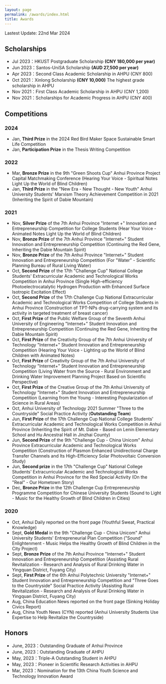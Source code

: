 ```yaml
---
layout: page
permalink: /awards/index.html
title: Awards
---
```


Lastest Update: 22nd Mar 2024

## Scholarships

- Jul 2023：HKUST Postgraduate Scholarship **(CNY 180,000  per year)**
- Jun 2023：Santos-UniSA Scholarship **(AUD 27,500 per year)**
- Apr 2023：Second Class Academic Scholarship in AHPU (CNY 800)
- Oct 2021：Xinlong Scholarship **(CNY 10,000)** The highest grade scholarship in AHPU
- Nov 2021：First Class Academic Scholarship in AHPU (CNY 1,200)
- Nov 2021：Scholarships for Academic Progress in AHPU (CNY 400)


## Competitions

### 2024
- Jan, **Third Prize** in the 2024 Red Bird Maker Space Sustainable Smart Life Competition
- Jan, **Participation Prize** in the Thesis Writing Competition

### 2022
- Mar, **Bronze Prize** in the 9th "Green Shoots Cup" Anhui Province Project Capital Matchmaking Conference (Hearing Your Voice - Spiritual Notes Light Up the World of Blind Children)
- Jan, **Third Prize** in the "New Era - New Thought - New Youth" Anhui University Students' Marxism Theory Achievement Competition in 2021 (Inheriting the Spirit of Dabie Mountain)

### 2021
- Nov, **Silver Prize** of the 7th Anhui Province "Internet +" Innovation and Entrepreneurship Competition for College Students (Hear Your Voice - Animated Notes Light Up the World of Blind Children)
- Nov, **Bronze Prize** of the 7th Anhui Province "Internet+" Student Innovation and Entrepreneurship Competition (Continuing the Red Gene, Inheriting the Dabie Mountain Spirit)
- Nov, **Bronze Prize** of the 7th Anhui Province "Internet+" Student Innovation and Entrepreneurship Competition (For "Water" - Scientific Planning Bureau of Rural Living Water)
- Oct, **Second Prize** of the 17th "Challenge Cup" National College Students' Extracurricular Academic and Technological Works Competition in Anhui Province (Single High-efficiency Photoelectrocatalytic Hydrogen Production with Enhanced Surface Isotropic Excitation Effect)
- Oct, **Second Prize** of the 17th Challenge Cup National Extracurricular Academic and Technological Works Competition of College Students in Anhui Province (Construction of TPT-NPs drug-carrying system and its activity in targeted treatment of breast cancer)
- Oct, **First Prize** of the Public Welfare Group of the Seventh Anhui University of Engineering "Internet+" Student Innovation and Entrepreneurship Competition (Continuing the Red Gene, Inheriting the Dabie Mountain Spirit)
- Oct, **First Prize** of the Creativity Group of the 7th Anhui University of Technology "Internet+" Student Innovation and Entrepreneurship Competition (Hearing Your Voice - Lighting up the World of Blind Children with Animated Notes)
- Oct, **First Prize** of Creativity Group of the 7th Anhui University of Technology "Internet+" Student Innovation and Entrepreneurship Competition (Living Water from the Source - Rural Environment and Drinking Water Improvement Planning Project Based on Scientific Perspective)
- Oct, **First Prize** of the Creative Group of the 7th Anhui University of Technology "Internet+" Student Innovation and Entrepreneurship Competition (Learning from the Young - Interesting Popularization of Science in Rural Areas)
- Oct, Anhui University of Technology 2021 Summer "Three to the Countryside" Social Practice Activity (**Outstanding Team**)
- Jun, **First Prize** of the 17th Challenge Cup National College Students' Extracurricular Academic and Technological Works Competition in Anhui Province (Inheriting the Spirit of Mt. Dabie - Based on Lenin Elementary School and Hu Ancestral Hall in Jinzhai County)
- Jun, **Second Prize** of the 9th "Challenge Cup - China Unicom" Anhui Province Extracurricular Academic and Technological Works Competition (Construction of Plasmon Enhanced Unidirectional Charge Transfer Channels and Its High-Efficiency Solar Photovoltaic Conversion Study)
- Jun, **Second prize** in the 17th "Challenge Cup" National College Students' Extracurricular Academic and Technological Works Competition in Anhui Province for the Red Special Activity (On the "Real" - Our Hometown Story)
- Dec, **Bronze Prize** in the 12th Challenge Cup Entrepreneurship Programme Competition for Chinese University Students (Sound to Light - Music for the Healthy Growth of Blind Children in Cities)

### 2020
- Oct, Anhui Daily reported on the front page (Youthful Sweat, Practical Knowledge)
- Sept, **Gold Medal** in the 9th "Challenge Cup - China Unicom" Anhui University Students' Entrepreneurial Plan Competition ("Sound" Enlightenment - Music Helps the Healthy Growth of Blind Children in the City Project)
- Sept, **Bronze Prize** of the 7th Anhui Province "Internet+" Student Innovation and Entrepreneurship Competition (Assisting Rural Revitalization - Research and Analysis of Rural Drinking Water in Yingquan District, Fuyang City)
- Sept, **First Prize** of the 6th Anhui Polytechnic University "Internet+" Student Innovation and Entrepreneurship Competition and "Three Goes to the Countryside" Social Practice Activity (Assisting Rural Revitalization - Research and Analysis of Rural Drinking Water in Yingquan District, Fuyang City)
- Aug, China Education News reported on the front page (Sinking Holiday Civics Report)
- Aug, China Youth News (CYN) reported (Anhui University Students Use Expertise to Help Revitalize the Countryside)

## Honors

- June, 2023：Outstanding Graduate of Anhui Province
- June, 2023：Outstanding Graduate of AHPU
- May, 2023：Triple-A Outstanding Student in AHPU
- May, 2023：Pioneer in Scientific Research Activities in AHPU
- Mar, 2023：Nomination for the 13th China Youth Science and Technology Innovation Award


